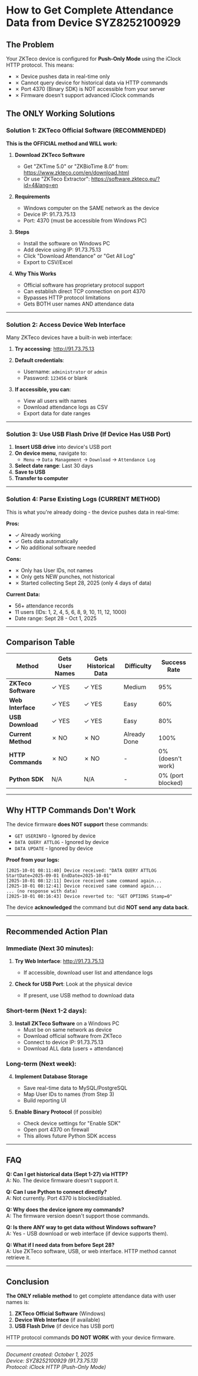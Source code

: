 # How to Get Complete Attendance Data from Device SYZ8252100929

## The Problem

Your ZKTeco device is configured for **Push-Only Mode** using the iClock HTTP protocol. This means:
- ✗ Device pushes data in real-time only
- ✗ Cannot query device for historical data via HTTP commands
- ✗ Port 4370 (Binary SDK) is NOT accessible from your server
- ✗ Firmware doesn't support advanced iClock commands

## The ONLY Working Solutions

### Solution 1: ZKTeco Official Software (RECOMMENDED)

**This is the OFFICIAL method and WILL work:**

1. **Download ZKTeco Software**
   - Get "ZKTime 5.0" or "ZKBioTime 8.0" from: https://www.zkteco.com/en/download.html
   - Or use "ZKTeco Extractor": https://software.zkteco.eu/?id=4&lang=en

2. **Requirements**
   - Windows computer on the SAME network as the device
   - Device IP: 91.73.75.13
   - Port: 4370 (must be accessible from Windows PC)

3. **Steps**
   - Install the software on Windows PC
   - Add device using IP: 91.73.75.13
   - Click "Download Attendance" or "Get All Log"
   - Export to CSV/Excel

4. **Why This Works**
   - Official software has proprietary protocol support
   - Can establish direct TCP connection on port 4370
   - Bypasses HTTP protocol limitations
   - Gets BOTH user names AND attendance data

---

### Solution 2: Access Device Web Interface

Many ZKTeco devices have a built-in web interface:

1. **Try accessing**: http://91.73.75.13
2. **Default credentials**:
   - Username: `administrator` or `admin`
   - Password: `123456` or blank

3. **If accessible, you can**:
   - View all users with names
   - Download attendance logs as CSV
   - Export data for date ranges

---

### Solution 3: Use USB Flash Drive (If Device Has USB Port)

1. **Insert USB drive** into device's USB port
2. **On device menu**, navigate to:
   - `Menu` → `Data Management` → `Download` → `Attendance Log`
3. **Select date range**: Last 30 days
4. **Save to USB**
5. **Transfer to computer**

---

### Solution 4: Parse Existing Logs (CURRENT METHOD)

This is what you're already doing - the device pushes data in real-time:

**Pros:**
- ✓ Already working
- ✓ Gets data automatically
- ✓ No additional software needed

**Cons:**
- ✗ Only has User IDs, not names
- ✗ Only gets NEW punches, not historical
- ✗ Started collecting Sept 28, 2025 (only 4 days of data)

**Current Data:**
- 56+ attendance records
- 11 users (IDs: 1, 2, 4, 5, 6, 8, 9, 10, 11, 12, 1000)
- Date range: Sept 28 - Oct 1, 2025

---

## Comparison Table

| Method | Gets User Names | Gets Historical Data | Difficulty | Success Rate |
|--------|-----------------|---------------------|------------|--------------|
| **ZKTeco Software** | ✓ YES | ✓ YES | Medium | 95% |
| **Web Interface** | ✓ YES | ✓ YES | Easy | 60% |
| **USB Download** | ✓ YES | ✓ YES | Easy | 80% |
| **Current Method** | ✗ NO | ✗ NO | Already Done | 100% |
| **HTTP Commands** | ✗ NO | ✗ NO | - | 0% (doesn't work) |
| **Python SDK** | N/A | N/A | - | 0% (port blocked) |

---

## Why HTTP Commands Don't Work

The device firmware **does NOT support** these commands:
- `GET USERINFO` - Ignored by device
- `DATA QUERY ATTLOG` - Ignored by device
- `DATA UPDATE` - Ignored by device

**Proof from your logs:**
```
[2025-10-01 08:11:40] Device received: "DATA QUERY ATTLOG StartDate=2025-09-01 EndDate=2025-10-01"
[2025-10-01 08:12:11] Device received same command again...
[2025-10-01 08:12:41] Device received same command again...
... (no response with data)
[2025-10-01 08:16:43] Device reverted to: "GET OPTIONS Stamp=0"
```

The device **acknowledged** the command but did **NOT send any data back**.

---

## Recommended Action Plan

### Immediate (Next 30 minutes):

1. **Try Web Interface**: http://91.73.75.13
   - If accessible, download user list and attendance logs

2. **Check for USB Port**: Look at the physical device
   - If present, use USB method to download data

### Short-term (Next 1-2 days):

3. **Install ZKTeco Software** on a Windows PC
   - Must be on same network as device
   - Download official software from ZKTeco
   - Connect to device IP: 91.73.75.13
   - Download ALL data (users + attendance)

### Long-term (Next week):

4. **Implement Database Storage**
   - Save real-time data to MySQL/PostgreSQL
   - Map User IDs to names (from Step 3)
   - Build reporting UI

5. **Enable Binary Protocol** (if possible)
   - Check device settings for "Enable SDK"
   - Open port 4370 on firewall
   - This allows future Python SDK access

---

## FAQ

**Q: Can I get historical data (Sept 1-27) via HTTP?**  
A: No. The device firmware doesn't support it.

**Q: Can I use Python to connect directly?**  
A: Not currently. Port 4370 is blocked/disabled.

**Q: Why does the device ignore my commands?**  
A: The firmware version doesn't support those commands.

**Q: Is there ANY way to get data without Windows software?**  
A: Yes - USB download or web interface (if device supports them).

**Q: What if I need data from before Sept 28?**  
A: Use ZKTeco software, USB, or web interface. HTTP method cannot retrieve it.

---

## Conclusion

**The ONLY reliable method** to get complete attendance data with user names is:

1. **ZKTeco Official Software** (Windows)
2. **Device Web Interface** (if available)
3. **USB Flash Drive** (if device has USB port)

HTTP protocol commands **DO NOT WORK** with your device firmware.

---

*Document created: October 1, 2025*  
*Device: SYZ8252100929 (91.73.75.13)*  
*Protocol: iClock HTTP (Push-Only Mode)*

